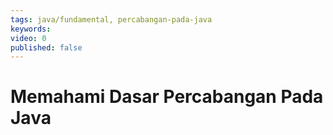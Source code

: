 ```yaml
---
tags: java/fundamental, percabangan-pada-java
keywords: 
video: 0
published: false
---
```

# Memahami Dasar Percabangan Pada Java
